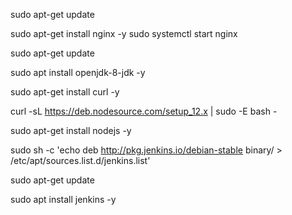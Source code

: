 

sudo apt-get update

sudo apt-get install nginx -y
sudo systemctl start nginx

sudo apt-get update

sudo apt install openjdk-8-jdk -y

sudo apt-get install curl -y

curl -sL https://deb.nodesource.com/setup_12.x | sudo -E bash -

sudo apt-get install nodejs -y

sudo sh -c 'echo deb http://pkg.jenkins.io/debian-stable binary/ > /etc/apt/sources.list.d/jenkins.list'

sudo apt-get update

sudo apt install jenkins -y
